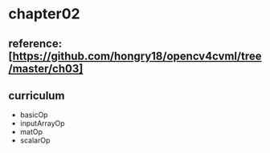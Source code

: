 # chapter02

## reference: [https://github.com/hongry18/opencv4cvml/tree/master/ch03]

## curriculum
* basicOp
* inputArrayOp
* matOp
* scalarOp
